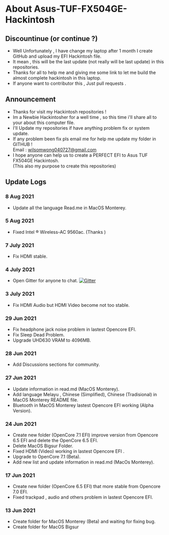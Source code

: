 # About Asus-TUF-FX504GE-Hackintosh 
## Discountinue (or continue ?)
- Well Unfortunately , I have change my laptop after 1 month I create GitHub and upload my EFI Hackintosh file.
- It mean , this will be the last update (not really will be last update) in this repositories.
- Thanks for all to help me and giving me some link to let me build the almost complete hackintosh in this laptop.
- If anyone want to contributor this , Just pull requests .

 ## Announcement
- Thanks for visit my Hackintosh repositories !
- Im a Newbie Hackintosher for a well time , so this time i'll share all to your about this computer file.
- I'll Update my repositories if have anything problem fix or system update.
- If any problem been fix pls email me for help me update my folder in GITHUB !                           
  Email : wilsomwong040727@gmail.com
- I hope anyone can help us to create a PERFECT EFI to Asus TUF FX504GE Hackintosh.                           
  (This also my purpose to create this repositories)

## Update Logs
### 8 Aug 2021
- Update all the language Read.me in MacOS Monterey.

### 5 Aug 2021
- Fixed Intel ® Wireless-AC 9560ac. (Thanks )

### 7 July 2021
- Fix HDMI stable.

### 4 July 2021
- Open Gitter for anyone to chat.
[![Gitter](https://badges.gitter.im/Hackintosh-for-Asus-TUF-FX504/community.svg)](https://gitter.im/Hackintosh-for-Asus-TUF-FX504/community?utm_source=badge&utm_medium=badge&utm_campaign=pr-badge)

### 3 July 2021
- Fix HDMI Audio but HDMI Video become not too stable.

### 29 Jun 2021
- Fix headphone jack noise problem in lastest Opencore EFI.
- Fix Sleep Dead Problem.
- Upgrade UHD630 VRAM to 4096MB.

### 28 Jun 2021
- Add Discussions sections for community.

### 27 Jun 2021
- Update information in read.md (MacOS Monterey).
- Add language Melayu , Chinese (Simplified), Chinese (Tradisional) in MacOS Monterey README file.
- Bluetooth in MacOS Monterey lastest Opencore EFI working (Alpha Version).

### 24 Jun 2021
- Create new folder (OpenCore 7.1 EFI) improve version from Opencore 6.5 EFI and delete the OpenCore 6.5 EFI.
- Delete MacOS Bigsur Folder.
- Fixed HDMI (Video) working in lastest Opencore EFI . 
- Upgrade to OpenCore 7.1 (Beta).
- Add new list and update information in read.md (MacOs Monterey).

### 17 Jun 2021
- Create new folder (OpenCore 6.5 EFI) that more stable from Opencore 7.0 EFI.
- Fixed trackpad , audio and others problem in lastest Opencore EFI.

### 13 Jun 2021
- Create folder for MacOS Monterey (Beta) and waiting for fixing bug.
- Create folder for MacOS Bigsur





